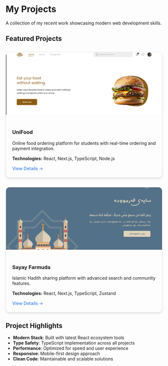# My Projects

A collection of my recent work showcasing modern web development skills.

## Featured Projects

<div style="display: grid; grid-template-columns: repeat(auto-fit, minmax(300px, 1fr)); gap: 30px; margin: 30px 0;">
  
  <div style="border: 1px solid #e5e7eb; border-radius: 12px; overflow: hidden; box-shadow: 0 4px 6px rgba(0, 0, 0, 0.1);">
    <img src="/unifood.png" alt="UniFood Project" style="width: 100%; height: 200px; object-fit: cover;">
    <div style="padding: 20px;">
      <h3>UniFood</h3>
      <p>Online food ordering platform for students with real-time ordering and payment integration.</p>
      <div style="margin: 15px 0;">
        <strong>Technologies:</strong> React, Next.js, TypeScript, Node.js
      </div>
      <a href="projects/unifood" style="color: #3b82f6; text-decoration: none; font-weight: 500;">View Details →</a>
    </div>
  </div>

  <div style="border: 1px solid #e5e7eb; border-radius: 12px; overflow: hidden; box-shadow: 0 4px 6px rgba(0, 0, 0, 0.1);">
    <img src="/image.png" alt="Sayay Farmuda Project" style="width: 100%; height: 200px; object-fit: cover;">
    <div style="padding: 20px;">
      <h3>Sayay Farmuda</h3>
      <p>Islamic Hadith sharing platform with advanced search and community features.</p>
      <div style="margin: 15px 0;">
        <strong>Technologies:</strong> React, Next.js, TypeScript, Zustand
      </div>
      <a href="projects/sayay-farmuda" style="color: #3b82f6; text-decoration: none; font-weight: 500;">View Details →</a>
    </div>
  </div>

</div>

## Project Highlights

- **Modern Stack**: Built with latest React ecosystem tools
- **Type Safety**: TypeScript implementation across all projects
- **Performance**: Optimized for speed and user experience
- **Responsive**: Mobile-first design approach
- **Clean Code**: Maintainable and scalable solutions
